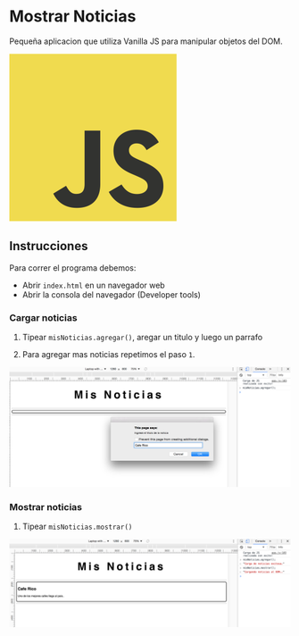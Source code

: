 # Mostrar Noticias

Pequeña aplicacion que utiliza Vanilla JS para manipular objetos del DOM.

![Vanilla JS Logo](images/js.png)


## Instrucciones

Para correr el programa debemos:

- Abrir `index.html` en un navegador web
- Abrir la consola del navegador (Developer tools)

### Cargar noticias

1. Tipear `misNoticias.agregar()`, aregar un titulo y luego un parrafo

2. Para agregar mas noticias repetimos el paso `1`.

![Ejemplo de carga de noticias](images/cargar-noticias.png)

### Mostrar noticias

1. Tipear `misNoticias.mostrar()`

![Ejemplo de muestra de noticias](images/mostrar-noticias.png)



